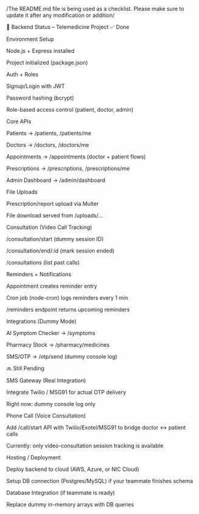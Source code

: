/The README.md file is being used as a checklist. Please make sure to update it after any modification or addition/

📌 Backend Status – Telemedicine Project
✅ Done

Environment Setup

Node.js + Express installed

Project initialized (package.json)

Auth + Roles

Signup/Login with JWT

Password hashing (bcrypt)

Role-based access control (patient, doctor, admin)

Core APIs

Patients → /patients, /patients/me

Doctors → /doctors, /doctors/me

Appointments → /appointments (doctor + patient flows)

Prescriptions → /prescriptions, /prescriptions/me

Admin Dashboard → /admin/dashboard

File Uploads

Prescription/report upload via Multer

File download served from /uploads/...

Consultation (Video Call Tracking)

/consultation/start (dummy session ID)

/consultation/end/:id (mark session ended)

/consultations (list past calls)

Reminders + Notifications

Appointment creates reminder entry

Cron job (node-cron) logs reminders every 1 min

/reminders endpoint returns upcoming reminders

Integrations (Dummy Mode)

AI Symptom Checker → /symptoms

Pharmacy Stock → /pharmacy/medicines

SMS/OTP → /otp/send (dummy console log)

🔜 Still Pending

SMS Gateway (Real Integration)

Integrate Twilio / MSG91 for actual OTP delivery

Right now: dummy console log only

Phone Call (Voice Consultation)

Add /call/start API with Twilio/Exotel/MSG91 to bridge doctor ↔ patient calls

Currently: only video-consultation session tracking is available

Hosting / Deployment

Deploy backend to cloud (AWS, Azure, or NIC Cloud)

Setup DB connection (Postgres/MySQL) if your teammate finishes schema

Database Integration (if teammate is ready)

Replace dummy in-memory arrays with DB queries
